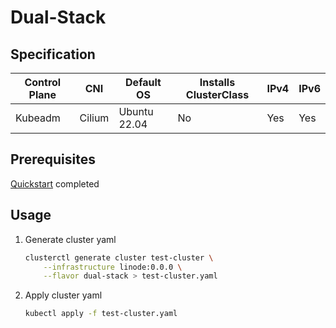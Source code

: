# Dual-Stack
## Specification
| Control Plane | CNI    | Default OS   | Installs ClusterClass | IPv4 | IPv6 |
|---------------|--------|--------------|-----------------------|------|------|
| Kubeadm       | Cilium | Ubuntu 22.04 | No                    | Yes  | Yes  |
## Prerequisites
[Quickstart](../topics/getting-started.md) completed
## Usage
1. Generate cluster yaml
    ```bash
    clusterctl generate cluster test-cluster \
        --infrastructure linode:0.0.0 \
        --flavor dual-stack > test-cluster.yaml
    ```
2. Apply cluster yaml
    ```bash
    kubectl apply -f test-cluster.yaml
    ```
